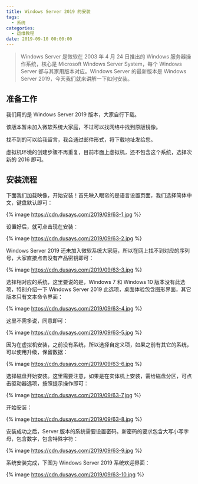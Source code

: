 ```yaml
---
title: Windows Server 2019 的安装
tags:
  - 系统
categories:
  - 运维教程
date: 2019-09-10 00:00:00
---
```


> Windows Server 是微软在 2003 年 4 月 24 日推出的 Windows 服务器操作系统，核心是 Microsoft Windows Server System，每个 Windows Server 都与其家用版本对应。Windows Server 的最新版本是 Windows Server 2019，今天我们就来讲解一下如何安装。

<!-- more -->

## 准备工作

我们用的是 Windows Server 2019 版本，大家自行下载。

该版本暂未加入微软系统大家庭，不过可以找网络中找到原版镜像。

找不到的可以给我留言，我会通过邮件形式，将下载地址发给您。

虚拟机环境的创建步骤不再重复，目前市面上虚拟机，还不包含这个系统，选择次新的 2016 即可。

## 安装流程

下面我们加载映像，开始安装！首先映入眼帘的是语言设置页面，我们选择简体中文，键盘默认即可：

{% image https://cdn.dusays.com/2019/09/63-1.jpg %}

设置好后，就可点击现在安装：

{% image https://cdn.dusays.com/2019/09/63-2.jpg %}

Windows Server 2019 还未加入微软系统大家庭，所以在网上找不到对应的序列号，大家直接点击没有产品密钥即可：

{% image https://cdn.dusays.com/2019/09/63-3.jpg %}

选择相对应的系统，这里要说的是，Windows 7 和 Windows 10 版本没有此选项，特别介绍一下 Windows Server 2019 此选项，桌面体验包含图形界面，其它版本只有文本命令界面：

{% image https://cdn.dusays.com/2019/09/63-4.jpg %}

这里不需多说，同意即可：

{% image https://cdn.dusays.com/2019/09/63-5.jpg %}

因为在虚拟机安装，之前没有系统，所以选择自定义项，如果之前有其它的系统，可以使用升级，保留数据：

{% image https://cdn.dusays.com/2019/09/63-6.jpg %}

选择磁盘开始安装。这里需要注意，如果是在实体机上安装，需给磁盘分区，可点击驱动器选项，按照提示操作即可：

{% image https://cdn.dusays.com/2019/09/63-7.jpg %}

开始安装：

{% image https://cdn.dusays.com/2019/09/63-8.jpg %}

安装成功之后，Server 版本的系统需要设置密码。新密码的要求包含大写小写字母，包含数字，包含特殊字符：

{% image https://cdn.dusays.com/2019/09/63-9.jpg %}

系统安装完成，下图为 Windows Server 2019 系统欢迎界面：

{% image https://cdn.dusays.com/2019/09/63-10.jpg %}